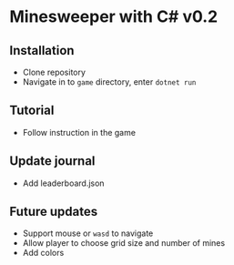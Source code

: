 # Minesweeper with C\# v0.2

## Installation
* Clone repository
* Navigate in to `game` directory, enter `dotnet run`

## Tutorial
* Follow instruction in the game

## Update journal
* Add leaderboard.json

## Future updates
* Support mouse or `wasd` to navigate
* Allow player to choose grid size and number of mines
* Add colors